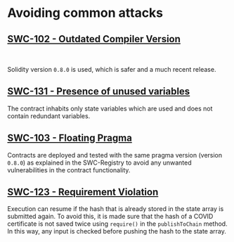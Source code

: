 # Avoiding common attacks

## <ins>SWC-102 - Outdated Compiler Version</ins>
<br>

Solidity version `0.8.0` is used, which is safer and a much recent release.


## <ins>SWC-131 - Presence of unused variables</ins>
The contract inhabits only state variables which are used and does not contain redundant variables.

## <ins>SWC-103 - Floating Pragma</ins>

Contracts are deployed and tested with the same pragma version (version `0.8.0`) as explained in the SWC-Registry to avoid any unwanted vulnerabilities in the contract functionality.


## <ins>SWC-123 - Requirement Violation</ins>

Execution can resume if the hash that is already stored in the state array is submitted again. To avoid this, it is made sure that the hash of a COVID certificate is not saved twice using `require()` in the `publishToChain` method. In this way, any input is checked before pushing the hash to the state array. 

